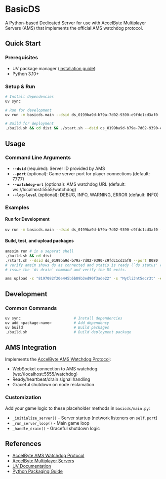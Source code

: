﻿# BasicDS

A Python-based Dedicated Server for use with AccelByte Multiplayer Servers (AMS) that implements the official AMS watchdog protocol.

## Quick Start

### Prerequisites
- UV package manager ([installation guide](https://github.com/astral-sh/uv))
- Python 3.10+

### Setup & Run
```bash
# Install dependencies
uv sync

# Run for development
uv run -m basicds.main --dsid ds_0199ba9d-b79a-7d02-9390-c9fdc1cd3af0

# Build for deployment
./build.sh && cd dist && ./start.sh --dsid ds_0199ba9d-b79a-7d02-9390-c9fdc1cd3af0
```

## Usage

### Command Line Arguments
- **`--dsid`** (required): Server ID provided by AMS
- **`--port`** (optional): Game server port for player connections (default: 7777)
- **`--watchdog-url`** (optional): AMS watchdog URL (default: ws://localhost:5555/watchdog)  
- **`--log-level`** (optional): DEBUG, INFO, WARNING, ERROR (default: INFO)

### Examples
#### Run for Development
```bash
uv run -m basicds.main --dsid ds_0199ba9d-b79a-7d02-9390-c9fdc1cd3af0 --log-level DEBUG
```
#### Build, test, and upload packages
```bash
amssim run # in a separat shell
./build.sh && cd dist
./start.sh --dsid ds_0199ba9d-b79a-7d02-9390-c9fdc1cd3af0 --port 8080
# verify amsim shows ds as connected and statis is ready (`ds status' command), then
# issue the `ds drain` command and verify the DS exits.

ams upload -c "8197082f20e445b5b89b3ed90f3ade22" -s "MyCli3nt5ecr3t" -e "./start.sh" -H "prod.gamingservices.accelbyte.io" -n "uv python DS" -p "./"
```

## Development

### Common Commands
```bash
uv sync                        # Install dependencies
uv add <package-name>          # Add dependency
uv build                       # Build packages
./build.sh                     # Build deployment package
```

## AMS Integration

Implements the [AccelByte AMS Watchdog Protocol](https://docs.accelbyte.io/gaming-services/services/ams/AMS-watchdog-protocol/):
- WebSocket connection to AMS watchdog (ws://localhost:5555/watchdog)
- Ready/heartbeat/drain signal handling  
- Graceful shutdown on node reclamation

### Customization

Add your game logic to these placeholder methods in `basicds/main.py`:
- `_initialize_server()` - Server startup (network listeners on `self.port`)
- `_run_server_loop()` - Main game loop  
- `_handle_drain()` - Graceful shutdown logic

## References
- [AccelByte AMS Watchdog Protocol](https://docs.accelbyte.io/gaming-services/services/ams/AMS-watchdog-protocol/)
- [AccelByte Multiplayer Servers](https://docs.accelbyte.io/gaming-services/services/ams/)
- [UV Documentation](https://github.com/astral-sh/uv)
- [Python Packaging Guide](https://packaging.python.org/)
